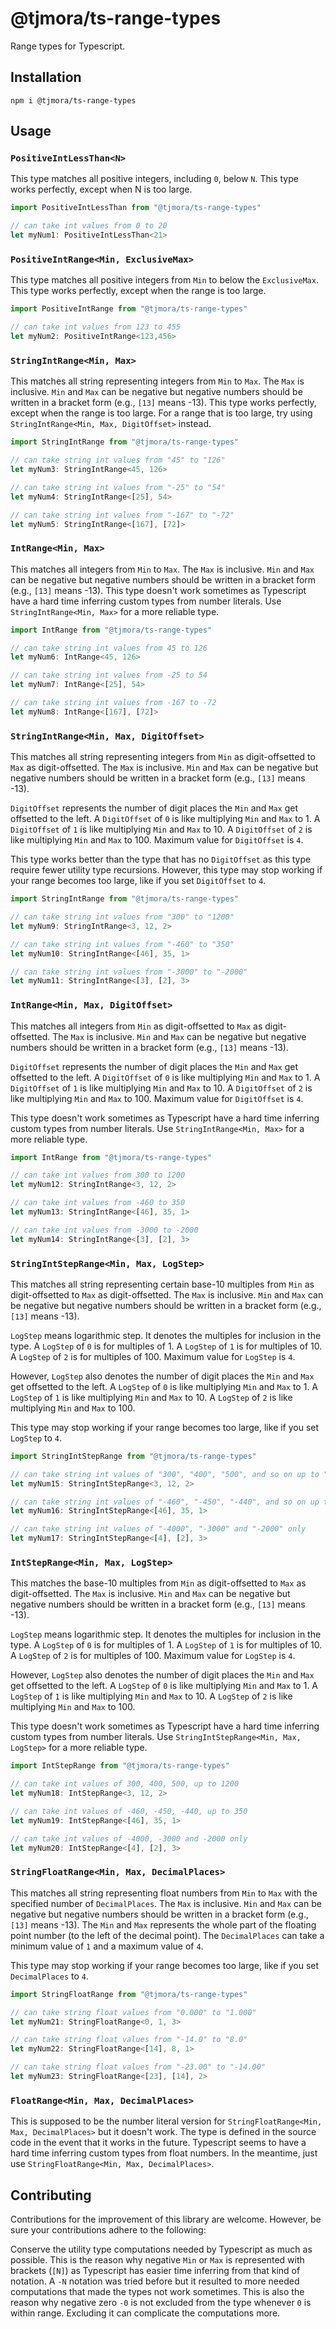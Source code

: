 # @tjmora/ts-range-types

Range types for Typescript.

## Installation

```
npm i @tjmora/ts-range-types
```


## Usage

### `PositiveIntLessThan<N>` 

This type matches all positive integers, including `0`, below `N`.
This type works perfectly, except when N is too large.

```typescript
import PositiveIntLessThan from "@tjmora/ts-range-types"

// can take int values from 0 to 20
let myNum1: PositiveIntLessThan<21>
```

### `PositiveIntRange<Min, ExclusiveMax>` 

This type matches all positive integers from `Min` to below the 
`ExclusiveMax`. This type works perfectly, except when the range is too large.

```typescript
import PositiveIntRange from "@tjmora/ts-range-types"

// can take int values from 123 to 455
let myNum2: PositiveIntRange<123,456>
```

### `StringIntRange<Min, Max>` 

This matches all string representing integers from `Min` to `Max`.
The `Max` is inclusive. `Min` and `Max` can be negative but negative numbers should be 
written in a bracket form (e.g., `[13]` means -13).
This type works perfectly, except when the range is too large. 
For a range that is too large, try using `StringIntRange<Min, Max, DigitOffset>` instead.

```typescript
import StringIntRange from "@tjmora/ts-range-types"

// can take string int values from "45" to "126"
let myNum3: StringIntRange<45, 126>

// can take string int values from "-25" to "54"
let myNum4: StringIntRange<[25], 54>

// can take string int values from "-167" to "-72"
let myNum5: StringIntRange<[167], [72]>
```

### `IntRange<Min, Max>`

This matches all integers from `Min` to `Max`. The `Max` is inclusive. 
`Min` and `Max` can be negative but negative numbers should be 
written in a bracket form (e.g., `[13]` means -13).
This type doesn't work sometimes as Typescript have a hard time inferring custom types from 
number literals. Use `StringIntRange<Min, Max>` for a more reliable type.

```typescript
import IntRange from "@tjmora/ts-range-types"

// can take string int values from 45 to 126
let myNum6: IntRange<45, 126>

// can take string int values from -25 to 54
let myNum7: IntRange<[25], 54>

// can take string int values from -167 to -72
let myNum8: IntRange<[167], [72]>
```

### `StringIntRange<Min, Max, DigitOffset>`

This matches all string representing integers from `Min` as digit-offsetted to 
`Max` as digit-offsetted. The `Max` is inclusive. `Min` and `Max` can be negative but 
negative numbers should be written in a bracket form (e.g., `[13]` means -13).

`DigitOffset` represents the number of digit places the `Min` and `Max`
get offsetted to the left. A `DigitOffset` of `0` is like multiplying `Min` and `Max` to 1.
A `DigitOffset` of `1` is like multiplying `Min` and `Max` to 10.
A `DigitOffset` of `2` is like multiplying `Min` and `Max` to 100.
Maximum value for `DigitOffset` is `4`.

This type works better than the type that has no `DigitOffset` as this type require fewer 
utility type recursions. However, this type may stop working if your range becomes too large, 
like if you set `DigitOffset` to `4`.

```typescript
import StringIntRange from "@tjmora/ts-range-types"

// can take string int values from "300" to "1200"
let myNum9: StringIntRange<3, 12, 2>

// can take string int values from "-460" to "350"
let myNum10: StringIntRange<[46], 35, 1>

// can take string int values from "-3000" to "-2000"
let myNum11: StringIntRange<[3], [2], 3>
```

### `IntRange<Min, Max, DigitOffset>`

This matches all integers from `Min` as digit-offsetted to `Max` as digit-offsetted. 
The `Max` is inclusive. `Min` and `Max` can be negative but 
negative numbers should be written in a bracket form (e.g., `[13]` means -13).

`DigitOffset` represents the number of digit places the `Min` and `Max`
get offsetted to the left. A `DigitOffset` of `0` is like multiplying `Min` and `Max` to 1.
A `DigitOffset` of `1` is like multiplying `Min` and `Max` to 10.
A `DigitOffset` of `2` is like multiplying `Min` and `Max` to 100.
Maximum value for `DigitOffset` is `4`.

This type doesn't work sometimes as Typescript have a hard time inferring custom types from 
number literals. Use `StringIntRange<Min, Max>` for a more reliable type.

```typescript
import IntRange from "@tjmora/ts-range-types"

// can take int values from 300 to 1200
let myNum12: StringIntRange<3, 12, 2>

// can take int values from -460 to 350
let myNum13: StringIntRange<[46], 35, 1>

// can take int values from -3000 to -2000
let myNum14: StringIntRange<[3], [2], 3>
```

### `StringIntStepRange<Min, Max, LogStep>`

This matches all string representing certain base-10 multiples from `Min` as digit-offsetted to 
`Max` as digit-offsetted. The `Max` is inclusive. `Min` and `Max` can be negative but 
negative numbers should be written in a bracket form (e.g., `[13]` means -13).

`LogStep` means logarithmic step. It denotes the multiples for inclusion in the type.
A `LogStep` of `0` is for multiples of 1.
A `LogStep` of `1` is for multiples of 10.
A `LogStep` of `2` is for multiples of 100.
Maximum value for `LogStep` is `4`.

However, `LogStep` also denotes the number of digit places the `Min` and `Max`
get offsetted to the left.
A `LogStep` of `0` is like multiplying `Min` and `Max` to 1.
A `LogStep` of `1` is like multiplying `Min` and `Max` to 10.
A `LogStep` of `2` is like multiplying `Min` and `Max` to 100.

This type may stop working if your range becomes too large, like if you set `LogStep` to `4`.

```typescript
import StringIntStepRange from "@tjmora/ts-range-types"

// can take string int values of "300", "400", "500", and so on up to "1200"
let myNum15: StringIntStepRange<3, 12, 2>

// can take string int values of "-460", "-450", "-440", and so on up to "350"
let myNum16: StringIntStepRange<[46], 35, 1>

// can take string int values of "-4000", "-3000" and "-2000" only
let myNum17: StringIntStepRange<[4], [2], 3>
```

### `IntStepRange<Min, Max, LogStep>`

This matches the base-10 multiples from `Min` as digit-offsetted to 
`Max` as digit-offsetted. The `Max` is inclusive. `Min` and `Max` can be negative but 
negative numbers should be written in a bracket form (e.g., `[13]` means -13).

`LogStep` means logarithmic step. It denotes the multiples for inclusion in the type.
A `LogStep` of `0` is for multiples of 1.
A `LogStep` of `1` is for multiples of 10.
A `LogStep` of `2` is for multiples of 100.
Maximum value for `LogStep` is `4`.

However, `LogStep` also denotes the number of digit places the `Min` and `Max`
get offsetted to the left.
A `LogStep` of `0` is like multiplying `Min` and `Max` to 1.
A `LogStep` of `1` is like multiplying `Min` and `Max` to 10.
A `LogStep` of `2` is like multiplying `Min` and `Max` to 100.

This type doesn't work sometimes as Typescript have a hard time inferring custom types from 
number literals. Use `StringIntStepRange<Min, Max, LogStep>` for a more reliable type.

```typescript
import IntStepRange from "@tjmora/ts-range-types"

// can take int values of 300, 400, 500, up to 1200
let myNum18: IntStepRange<3, 12, 2>

// can take int values of -460, -450, -440, up to 350
let myNum19: IntStepRange<[46], 35, 1>

// can take int values of -4000, -3000 and -2000 only
let myNum20: IntStepRange<[4], [2], 3>
```

### `StringFloatRange<Min, Max, DecimalPlaces>`

This matches all string representing float numbers from `Min` to `Max` with the 
specified number of `DecimalPlaces`. The `Max` is inclusive. `Min` and `Max` can be negative but 
negative numbers should be written in a bracket form (e.g., `[13]` means -13). The `Min` and 
`Max` represents the whole part of the floating point number (to the left of the decimal point).
The `DecimalPlaces` can take a minimum value of `1` and a maximum value of `4`.

This type may stop working if your range becomes too large, like if you set `DecimalPlaces` 
to `4`.

```typescript
import StringFloatRange from "@tjmora/ts-range-types"

// can take string float values from "0.000" to "1.000"
let myNum21: StringFloatRange<0, 1, 3>

// can take string float values from "-14.0" to "8.0"
let myNum22: StringFloatRange<[14], 8, 1> 

// can take string float values from "-23.00" to "-14.00"
let myNum23: StringFloatRange<[23], [14], 2>
```

### `FloatRange<Min, Max, DecimalPlaces>`

This is supposed to be the number literal version for `StringFloatRange<Min, Max, DecimalPlaces>` 
but it doesn't work. The type is defined in the source code in the event that it works 
in the future. Typescript seems to have a hard time inferring custom types from float numbers. 
In the meantime, just use `StringFloatRange<Min, Max, DecimalPlaces>`.


## Contributing

Contributions for the improvement of this library are welcome. However, be sure your 
contributions adhere to the following:

Conserve the utility type computations needed by Typescript as much as possible.
This is the reason why negative `Min` or `Max` is represented with brackets (`[N]`) as 
Typescript has easier time inferring from that kind of notation. A `-N` notation was 
tried before but it resulted to more needed computations that made the types not work 
sometimes. This is also the reason why negative zero `-0` is not excluded from the type 
whenever `0` is within range. Excluding it can complicate the computations more.
